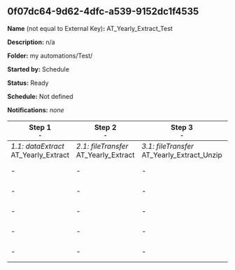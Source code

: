 ## 0f07dc64-9d62-4dfc-a539-9152dc1f4535

**Name** (not equal to External Key)**:** AT_Yearly_Extract_Test

**Description:** n/a

**Folder:** my automations/Test/

**Started by:** Schedule

**Status:** Ready

**Schedule:** Not defined

**Notifications:** _none_


| Step 1<br>_<small>-</small>_ | Step 2<br>_<small>-</small>_ | Step 3<br>_<small>-</small>_ | Step 4<br>_<small>-</small>_ | Step 5<br>_<small>-</small>_ |
| --- | --- | --- | --- | --- |
| _1.1: dataExtract_<br>AT_Yearly_Extract | _2.1: fileTransfer_<br>AT_Yearly_Extract | _3.1: fileTransfer_<br>AT_Yearly_Extract_Unzip | _4.1: importFile_<br>AT_YEARLY_import_clicks | _5.1: query_<br>AT_Yearly_Clicks_DataExtract_2021_Final |
| - | - | - | _4.2: importFile_<br>AT_YEARLY_import_opens | _5.2: query_<br>AT_Yearly_Opens_DataExtract_2021_Final |
| - | - | - | _4.3: importFile_<br>AT_YEARLY_import_sendjobs | _5.3: query_<br>AT_Yearly_SendJobs_DataExtract_2021_Final |
| - | - | - | _4.4: importFile_<br>AT_YEARLY_import_bounces | _5.4: query_<br>AT_Yearly_Bounces_DataExtract_2021_Final |
| - | - | - | _4.5: importFile_<br>AT_YEARLY_import_sent | _5.5: query_<br>AT_Yearly_Sent_DataExtract_2021_Final |
| - | - | - | _4.6: importFile_<br>AT_YEARLY_import_Notsent | - |
